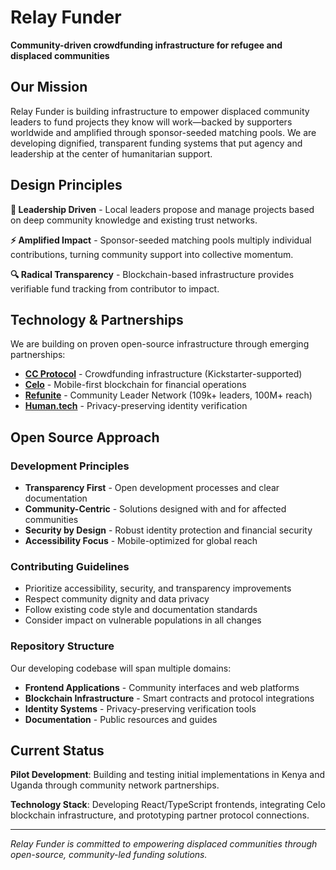 # Relay Funder

**Community-driven crowdfunding infrastructure for refugee and displaced communities**

## Our Mission

Relay Funder is building infrastructure to empower displaced community leaders to fund projects they know will work—backed by supporters worldwide and amplified through sponsor-seeded matching pools. We are developing dignified, transparent funding systems that put agency and leadership at the center of humanitarian support.

## Design Principles

**🎯 Leadership Driven** - Local leaders propose and manage projects based on deep community knowledge and existing trust networks.

**⚡ Amplified Impact** - Sponsor-seeded matching pools multiply individual contributions, turning community support into collective momentum.

**🔍 Radical Transparency** - Blockchain-based infrastructure provides verifiable fund tracking from contributor to impact.

## Technology & Partnerships

We are building on proven open-source infrastructure through emerging partnerships:

- **[CC Protocol](https://ccprotocol.xyz)** - Crowdfunding infrastructure (Kickstarter-supported)
- **[Celo](https://celo.org)** - Mobile-first blockchain for financial operations
- **[Refunite](https://refunite.org)** - Community Leader Network (109k+ leaders, 100M+ reach)
- **[Human.tech](https://human.tech)** - Privacy-preserving identity verification

## Open Source Approach

### Development Principles
- **Transparency First** - Open development processes and clear documentation
- **Community-Centric** - Solutions designed with and for affected communities
- **Security by Design** - Robust identity protection and financial security
- **Accessibility Focus** - Mobile-optimized for global reach

### Contributing Guidelines
- Prioritize accessibility, security, and transparency improvements
- Respect community dignity and data privacy
- Follow existing code style and documentation standards
- Consider impact on vulnerable populations in all changes

### Repository Structure
Our developing codebase will span multiple domains:
- **Frontend Applications** - Community interfaces and web platforms
- **Blockchain Infrastructure** - Smart contracts and protocol integrations
- **Identity Systems** - Privacy-preserving verification tools
- **Documentation** - Public resources and guides

## Current Status

**Pilot Development**: Building and testing initial implementations in Kenya and Uganda through community network partnerships.

**Technology Stack**: Developing React/TypeScript frontends, integrating Celo blockchain infrastructure, and prototyping partner protocol connections.

---

*Relay Funder is committed to empowering displaced communities through open-source, community-led funding solutions.*
